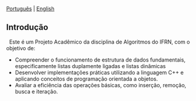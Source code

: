 [Português](README.md) | [English](README.en.md)

<h2>Introdução</h2>
<p>&nbsp; Este é um Projeto Acadêmico da disciplina de Algoritmos do IFRN, com o objetivo de:</p>
<ul>
  <li>Compreender o funcionamento de estrutura de dados fundamentais, especificamente listas duplamente ligadas e listas dinâmicas</li>
  <li>Desenvolver implementações práticas utilizando a linguagem C++ e aplicando conceitos de programação orientada a objetos.</li>
  <li>Avaliar a eficiência das operações básicas, como inserção, remoção, busca e iteração.</li>
</ul>
